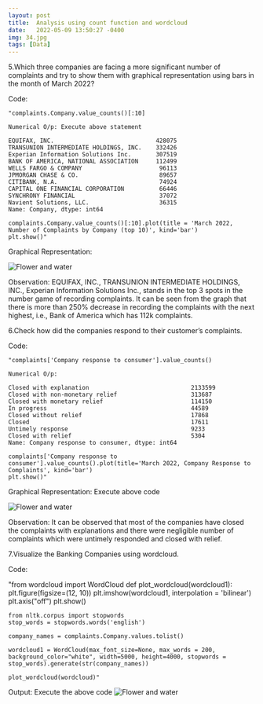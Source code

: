 ```yaml
---
layout: post
title:  Analysis using count function and wordcloud
date:   2022-05-09 13:50:27 -0400
img: 34.jpg
tags: [Data]
---
```

5.Which three companies are facing a more significant number of complaints and try to show them with graphical representation using bars in the month of March 2022?

Code: 

    "complaints.Company.value_counts()[:10]

    Numerical O/p: Execute above statement

    EQUIFAX, INC.                             428075
    TRANSUNION INTERMEDIATE HOLDINGS, INC.    332426
    Experian Information Solutions Inc.       307519
    BANK OF AMERICA, NATIONAL ASSOCIATION     112499
    WELLS FARGO & COMPANY                      96113
    JPMORGAN CHASE & CO.                       89657
    CITIBANK, N.A.                             74924
    CAPITAL ONE FINANCIAL CORPORATION          66446
    SYNCHRONY FINANCIAL                        37072
    Navient Solutions, LLC.                    36315
    Name: Company, dtype: int64

    complaints.Company.value_counts()[:10].plot(title = 'March 2022, Number of Complaints by Company (top 10)', kind='bar')
    plt.show()"

Graphical Representation:

![Flower and water]({{site.baseurl}}/images/pages/52.png)

Observation: EQUIFAX, INC., TRANSUNION INTERMEDIATE HOLDINGS, INC., Experian Information Solutions Inc., stands in the top 3 spots in the number game of recording complaints. It can be seen from the graph that there is more than 250% decrease in recording the complaints with the next highest, i.e., Bank of America which has 112k complaints.  

6.Check how did the companies respond to their customer’s complaints.

Code: 

    "complaints['Company response to consumer'].value_counts()

    Numerical O/p: 

    Closed with explanation                             2133599
    Closed with non-monetary relief                     313687
    Closed with monetary relief                         114150
    In progress                                         44589
    Closed without relief                               17868
    Closed                                              17611
    Untimely response                                   9233
    Closed with relief                                  5304
    Name: Company response to consumer, dtype: int64

    complaints['Company response to consumer'].value_counts().plot(title='March 2022, Company Response to Complaints', kind='bar')
    plt.show()"

Graphical Representation: Execute above code

![Flower and water]({{site.baseurl}}/images/pages/53.png)

Observation: It can be observed that most of the companies have closed the complaints with explanations and there were negligible number of complaints which were untimely responded and closed with relief.

7.Visualize the Banking Companies using wordcloud.

Code: 

"from wordcloud import WordCloud
def plot_wordcloud(wordcloud1):
    plt.figure(figsize=(12, 10))
    plt.imshow(wordcloud1, interpolation = 'bilinear')
    plt.axis("off")
    plt.show()

    from nltk.corpus import stopwords
    stop_words = stopwords.words('english')

    company_names = complaints.Company.values.tolist()

    wordcloud1 = WordCloud(max_font_size=None, max_words = 200, background_color="white", width=5000, height=4000, stopwords = stop_words).generate(str(company_names))

    plot_wordcloud(wordcloud)"

Output: Execute the above code
![Flower and water]({{site.baseurl}}/images/pages/28.png)